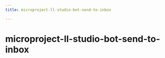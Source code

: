 ```yaml
---
title: microproject-ll-studio-bot-send-to-inbox

---
```


# microproject-ll-studio-bot-send-to-inbox